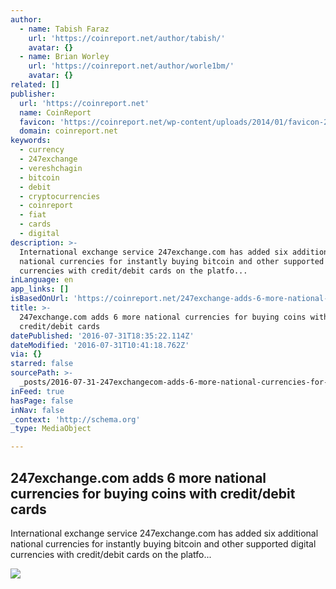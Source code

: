 ```yaml
---
author:
  - name: Tabish Faraz
    url: 'https://coinreport.net/author/tabish/'
    avatar: {}
  - name: Brian Worley
    url: 'https://coinreport.net/author/worle1bm/'
    avatar: {}
related: []
publisher:
  url: 'https://coinreport.net'
  name: CoinReport
  favicon: 'https://coinreport.net/wp-content/uploads/2014/01/favicon-2.ico'
  domain: coinreport.net
keywords:
  - currency
  - 247exchange
  - vereshchagin
  - bitcoin
  - debit
  - cryptocurrencies
  - coinreport
  - fiat
  - cards
  - digital
description: >-
  International exchange service 247exchange.com has added six additional
  national currencies for instantly buying bitcoin and other supported digital
  currencies with credit/debit cards on the platfo...
inLanguage: en
app_links: []
isBasedOnUrl: 'https://coinreport.net/247exchange-adds-6-more-national-currencies/'
title: >-
  247exchange.com adds 6 more national currencies for buying coins with
  credit/debit cards
datePublished: '2016-07-31T18:35:22.114Z'
dateModified: '2016-07-31T10:41:18.762Z'
via: {}
starred: false
sourcePath: >-
  _posts/2016-07-31-247exchangecom-adds-6-more-national-currencies-for-buying-c.md
inFeed: true
hasPage: false
inNav: false
_context: 'http://schema.org'
_type: MediaObject

---
```

<article style=""><h1>247exchange.com adds 6 more national currencies for buying coins with credit/debit cards</h1><p>International exchange service 247exchange.com has added six additional national currencies for instantly buying bitcoin and other supported digital currencies with credit/debit cards on the platfo...</p><img src="https://coinreport.net/wp-content/uploads/2016/03/247ex-logo-150x150.png" /></article>